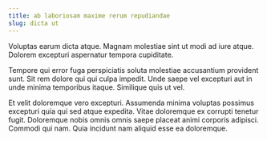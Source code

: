 ```yaml
---
title: ab laboriosam maxime rerum repudiandae
slug: dicta ut
---
```


Voluptas earum dicta atque. Magnam molestiae sint ut modi ad iure atque. Dolorem excepturi aspernatur tempora cupiditate.

Tempore qui error fuga perspiciatis soluta molestiae accusantium provident sunt. Sit rem dolore qui qui culpa impedit. Unde saepe vel excepturi aut in unde minima temporibus itaque. Similique quis ut vel.

Et velit doloremque vero excepturi. Assumenda minima voluptas possimus excepturi quia qui sed atque expedita. Vitae doloremque ex corrupti tenetur fugit. Doloremque nobis omnis omnis saepe placeat animi corporis adipisci. Commodi qui nam. Quia incidunt nam aliquid esse ea doloremque.
